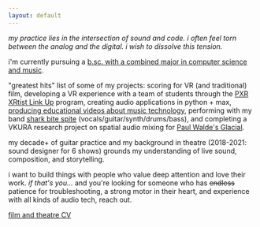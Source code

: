 ```yaml
---
layout: default
---
```

_my practice lies in the intersection of sound and code. i often feel torn between the analog and the digital. i wish to dissolve this tension._

i'm currently pursuing a <ins>b.sc. with a combined major in computer science and music</ins>.

"greatest hits" list of some of my projects: scoring for VR (and traditional) film, developing a VR experience with a team of students through the [PXR XRtist Link Up](https://performanceandxr.com/initiatives/xrtist-link-up/) program, creating audio applications in python + max, [producing educational videos about music technology](https://youtu.be/va4UkxFtGmY), performing with my band [shark bite spite](https://sharkbitespite.carrd.co) (vocals/guitar/synth/drums/bass), and completing a VKURA research project on spatial audio mixing for [Paul Walde's Glacial](https://paulwalde.bandcamp.com/album/glacial?from=search&search_item_id=3876905523&search_item_type=a&search_match_part=?&search_page_id=3878063983&search_page_no=1&search_rank=1&search_sig=98c3993dd7d917ddb6fddd1c5b0318df). 

my decade+ of guitar practice and my background in theatre (2018-2021: sound designer for 6 shows) grounds my understanding of live sound, composition, and storytelling.

i want to build things with people who value deep attention and love their work. _if that's you..._ and you're looking for someone who has ~~endless~~ patience for troubleshooting, a strong motor in their heart, and experience with all kinds of audio tech, reach out.

[film and theatre CV](filmtheatre.md)
